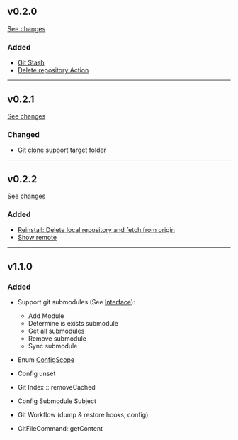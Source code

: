 ## v0.2.0

[See changes](https://github.com/ArtARTs36/GitHandler/compare/0.1.0...0.2.0)

### Added

* [Git Stash](https://github.com/ArtARTs36/GitHandler/blob/b765c99cea137625a8b7a0de97d6df434cd8d480/src/Git.php#L153)
* [Delete repository Action](https://github.com/ArtARTs36/GitHandler/blob/b765c99cea137625a8b7a0de97d6df434cd8d480/src/Action.php#L66)

---

## v0.2.1

[See changes](https://github.com/ArtARTs36/GitHandler/compare/0.2.0...0.2.1)

### Changed

* [Git clone support target folder](https://github.com/ArtARTs36/GitHandler/blob/200bd4af390018c89478411d23d15e6c2fd60a8e/src/Git.php#L133)

---

## v0.2.2

[See changes](https://github.com/ArtARTs36/GitHandler/compare/0.2.1...0.2.2)

### Added

* [Reinstall: Delete local repository and fetch from origin](https://github.com/ArtARTs36/GitHandler/blob/0.2.2/src/Action.php#L66)
* [Show remote](https://github.com/ArtARTs36/GitHandler/blob/1cb415c78cf0693b4d6a7ebd098212abce57d1c7/src/Git.php#L204)

---

## v1.1.0

### Added

* Support git submodules (See [Interface](./src/Contracts/Commands/GitSubmoduleCommand.php)):
    * Add Module
    * Determine is exists submodule
    * Get all submodules
    * Remove submodule
    * Sync submodule
    
* Enum [ConfigScope](./src/Enum/ConfigScope.php)

* Config unset

* Git Index :: removeCached

* Config Submodule Subject

* Git Workflow (dump & restore hooks, config)

* GitFileCommand::getContent
